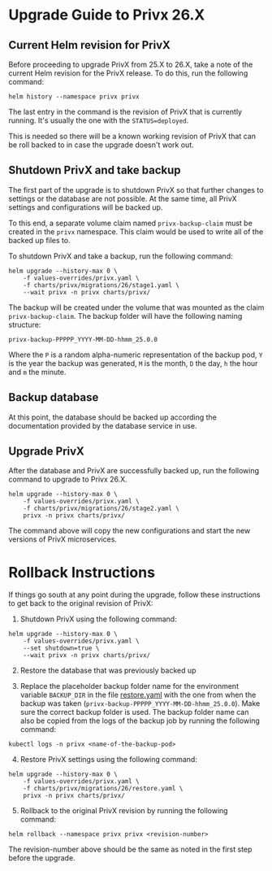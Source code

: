 Upgrade Guide to Privx 26.X
======================================

## Current Helm revision for PrivX

Before proceeding to upgrade PrivX from 25.X to 26.X, take a note of the current
Helm revision for the PrivX release. To do this, run the following command:

```
helm history --namespace privx privx
```

The last entry in the command is the revision of PrivX that is currently
running. It's usually the one with the `STATUS=deployed`.

This is needed so there will be a known working revision of PrivX that can be
roll backed to in case the upgrade doesn't work out.

## Shutdown PrivX and take backup

The first part of the upgrade is to shutdown PrivX so that further changes to
settings or the database are not possible. At the same time, all PrivX settings
and configurations will be backed up.

To this end, a separate volume claim named `privx-backup-claim` must be
created in the `privx` namespace. This claim would be used to write all of the
backed up files to.

To shutdown PrivX and take a backup, run the following command:

```
helm upgrade --history-max 0 \
    -f values-overrides/privx.yaml \
    -f charts/privx/migrations/26/stage1.yaml \
    --wait privx -n privx charts/privx/
```

The backup will be created under the volume that was mounted as the claim
`privx-backup-claim`. The backup folder will have the following naming
structure:

`privx-backup-PPPPP_YYYY-MM-DD-hhmm_25.0.0`

Where the `P` is a random alpha-numeric representation of the backup pod, `Y` is
the year the backup was generated, `M` is the month, `D` the day, `h` the hour
and `m` the minute.

## Backup database

At this point, the database should be backed up according the documentation
provided by the database service in use.

## Upgrade PrivX

After the database and PrivX are successfully backed up, run the following
command to upgrade to Privx 26.X.

```
helm upgrade --history-max 0 \
    -f values-overrides/privx.yaml \
    -f charts/privx/migrations/26/stage2.yaml \
    privx -n privx charts/privx/
```

The command above will copy the new configurations and start the new versions of
PrivX microservices.

# Rollback Instructions

If things go south at any point during the upgrade, follow these instructions to
get back to the original revision of PrivX:

1. Shutdown PrivX using the following command:
```
helm upgrade --history-max 0 \
    -f values-overrides/privx.yaml \
    --set shutdown=true \
    --wait privx -n privx charts/privx/
```

2. Restore the database that was previously backed up

3. Replace the placeholder backup folder name for the environment variable
`BACKUP_DIR` in the file [restore.yaml](../restore.yaml) with the one from
when the backup was taken (`privx-backup-PPPPP_YYYY-MM-DD-hhmm_25.0.0`). Make
sure the correct backup folder is used. The backup folder name can also be
copied from the logs of the backup job by running the following command:

```
kubectl logs -n privx <name-of-the-backup-pod>
```

4. Restore PrivX settings using the following command:
```
helm upgrade --history-max 0 \
    -f values-overrides/privx.yaml \
    -f charts/privx/migrations/26/restore.yaml \
    privx -n privx charts/privx/
```

5. Rollback to the original PrivX revision by running the following command:

```
helm rollback --namespace privx privx <revision-number>
```
The revision-number above should be the same as noted in the first step
before the upgrade.
